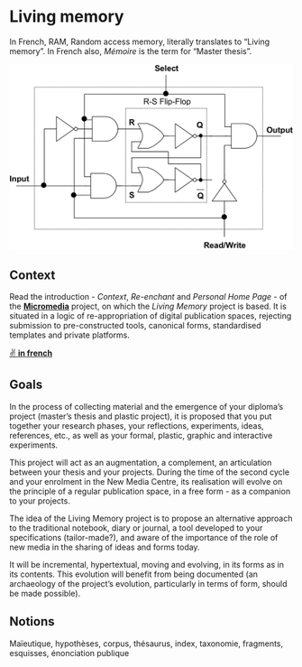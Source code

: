 # Living memory

In French, RAM, Random access memory, literally translates to “Living memory”.
In French also, _Mémoire_ is the term for “Master thesis”.

![A Binary cell (BC) for RAM memory](ram.png)

## Context
Read the introduction - _Context_, _Re-enchant_ and _Personal Home Page_ - of the **[Micromedia](https://ateliers-esad--pyrenees-fr.translate.goog/web/pages/projets/micromedia/?_x_tr_sl=fr&_x_tr_tl=en&_x_tr_hl=fr&_x_tr_pto=nui)** project, on which the _Living Memory_ project is based. It is situated in a logic of re-appropriation of digital publication spaces, rejecting submission to pre-constructed tools, canonical forms, standardised templates and private platforms.

[✌ **in french**](?fr)

## Goals

In the process of collecting material and the emergence of your diploma’s project (master’s thesis and plastic project), it is proposed that you put together your research phases, your reflections, experiments, ideas, references, etc., as well as your formal, plastic, graphic and interactive experiments.

This project will act as an augmentation, a complement, an articulation between your thesis and your projects. During the time of the second cycle and your enrolment in the New Media Centre, its realisation will evolve on the principle of a regular publication space, in a free form - as a companion to your projects.

The idea of the Living Memory project is to propose an alternative approach to the traditional notebook, diary or journal, a tool developed to your specifications (tailor-made?), and aware of the importance of the role of new media in the sharing of ideas and forms today.

It will be incremental, hypertextual, moving and evolving, in its forms as in its contents. This evolution will benefit from being documented (an archaeology of the project’s evolution, particularly in terms of form, should be made possible).

## Notions
Maïeutique, hypothèses, corpus, thésaurus, index, taxonomie, fragments, esquisses, énonciation publique
